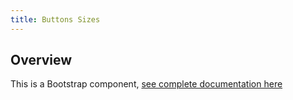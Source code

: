 ```yaml
---
title: Buttons Sizes
---
```

## Overview

This is a Bootstrap component, [see complete documentation here](http://v4-alpha.getbootstrap.com/components/buttons/#sizes)
